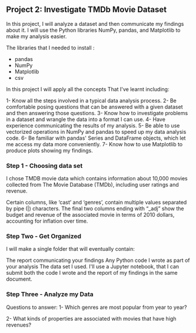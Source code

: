 ## Project 2: Investigate TMDb Movie Dataset 
In this project, I will analyze a dataset and then communicate my findings about it. I will use the Python libraries NumPy, pandas, and Matplotlib to make my analysis easier.

The libraries that I needed to install :

* pandas
* NumPy
* Matplotlib
* csv

In this project I will apply all the concepts That I've learnt including:

1- Know all the steps involved in a typical data analysis process.
2- Be comfortable posing questions that can be answered with a given dataset and then answering those questions.
3- Know how to investigate problems in a dataset and wrangle the data into a format I can use.
4- Have experience communicating the results of my analysis.
5- Be able to use vectorized operations in NumPy and pandas to speed up my data analysis code.
6- Be familiar with pandas' Series and DataFrame objects, which let me access my data more conveniently.
7- Know how to use Matplotlib to produce plots showing my findings.


### Step 1 - Choosing data set

I chose TMDB movie data which contains information about 10,000 movies collected from The Movie Database (TMDb), including user ratings and revenue.

Certain columns, like ‘cast’ and ‘genres’, contain multiple values separated by pipe (|) characters.
The final two columns ending with “_adj” show the budget and revenue of the associated movie in terms of 2010 dollars, accounting for inflation over time.

### Step Two - Get Organized

I will make a single folder that will eventually contain:

The report communicating your findings
Any Python code I wrote as part of your analysis
The data set I used.
I'll use a Jupyter notebook, that I can submit both the code I wrote and the report of my findings in the same document.

### Step Three - Analyze my Data

Questions to answer:
1- Which genres are most popular from year to year?

2- What kinds of properties are associated with movies that have high revenues?
